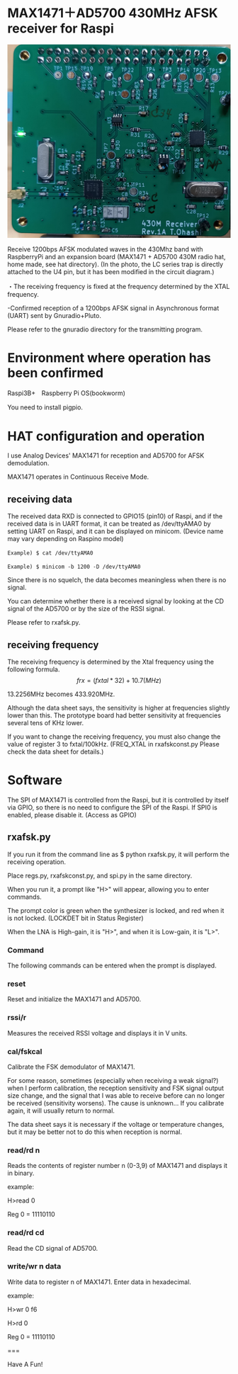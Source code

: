 # MAX1471＋AD5700 430MHz AFSK receiver for Raspi

![Max1471_hat](image/max1471hat_1A.png "max1471_hat")

Receive 1200bps AFSK modulated waves in the 430Mhz band with RaspberryPi and an expansion board (MAX1471 + AD5700 430M radio hat, home made, see hat directory).
(In the photo, the LC series trap is directly attached to the U4 pin, but it has been modified in the circuit diagram.)

・The receiving frequency is fixed at the frequency determined by the XTAL frequency.

-Confirmed reception of a 1200bps AFSK signal in Asynchronous format (UART) sent by Gnuradio+Pluto. 

Please refer to the gnuradio directory for the transmitting program.

# Environment where operation has been confirmed
Raspi3B+　Raspberry Pi OS(bookworm)

You need to install pigpio.

# HAT configuration and operation
I use Analog Devices' MAX1471 for reception and AD5700 for AFSK demodulation.

MAX1471 operates in Continuous Receive Mode.

## receiving data
The received data RXD is connected to GPIO15 (pin10) of Raspi, and if the received data is in UART format, it can be treated as /dev/ttyAMA0 by setting UART on Raspi, and it can be displayed on minicom.
(Device name may vary depending on Raspino model)

`Example) $ cat /dev/ttyAMA0`

`Example) $ minicom -b 1200 -D /dev/ttyAMA0`

Since there is no squelch, the data becomes meaningless when there is no signal.

You can determine whether there is a received signal by looking at the CD signal of the AD5700 or by the size of the RSSI signal.

Please refer to rxafsk.py.

## receiving frequency
The receiving frequency is determined by the Xtal frequency using the following formula.
$$ frx = (fxtal * 32) + 10.7 (MHz) $$

13.2256MHz becomes 433.920MHz.

Although the data sheet says, the sensitivity is higher at frequencies slightly lower than this.
The prototype board had better sensitivity at frequencies several tens of KHz lower.

If you want to change the receiving frequency, you must also change the value of register 3 to fxtal/100kHz. (FREQ_XTAL in rxafskconst.py Please check the data sheet for details.)

# Software

The SPI of MAX1471 is controlled from the Raspi, but it is controlled by itself via GPIO, so there is no need to configure the SPI of the Raspi.
If SPI0 is enabled, please disable it. (Access as GPIO)


## rxafsk.py

If you run it from the command line as $ python rxafsk.py, it will perform the receiving operation.

Place regs.py, rxafskconst.py, and spi.py in the same directory.

When you run it, a prompt like "H>" will appear, allowing you to enter commands.

The prompt color is green when the synthesizer is locked, and red when it is not locked. (LOCKDET bit in Status Register)

When the LNA is High-gain, it is "H>", and when it is Low-gain, it is "L>".

### Command
The following commands can be entered when the prompt is displayed.
### reset
Reset and initialize the MAX1471 and AD5700.

### rssi/r
Measures the received RSSI voltage and displays it in V units.

### cal/fskcal
Calibrate the FSK demodulator of MAX1471.

For some reason, sometimes (especially when receiving a weak signal?) when I perform calibration, the reception sensitivity and FSK signal output size change, and the signal that I was able to receive before can no longer be received (sensitivity worsens). The cause is unknown...
If you calibrate again, it will usually return to normal.

The data sheet says it is necessary if the voltage or temperature changes, but it may be better not to do this when reception is normal.


### read/rd n
Reads the contents of register number n (0-3,9) of MAX1471 and displays it in binary.

example:

H>read 0

Reg 0 = 11110110

### read/rd cd
Read the CD signal of AD5700.


### write/wr n data
Write data to register n of MAX1471. Enter data in hexadecimal.

example:

H>wr 0 f6

H>rd 0

Reg 0 = 11110110

===

Have A Fun!

